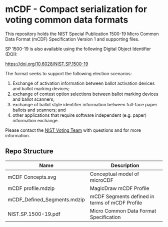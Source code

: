 # mCDF - Compact serialization for voting common data formats

This repository holds the NIST Special Publication 1500-19 Micro Common Data Format (mCDF) Specification Version 1 and supporting files.

SP 1500-19 is also available using the following Digital Object Identifier (DOI):

https://doi.org/10.6028/NIST.SP.1500-19

The format seeks to support the following election scenarios:

1. Exchange of activation information between ballot activation devices and ballot marking devices;
2. exchange of contest option selections between ballot marking devices and ballot scanners;
3. exchange of ballot style identifier information between full-face paper ballots and scanners; and
4. other applications that require software independent (e.g. paper) information exchange.

Please contact the [NIST Voting Team](mailto:voting@nist.gov) with questions and for more information.

## Repo Structure

| Name                        | Description                                    |
|-----------------------------|------------------------------------------------|
| mCDF Concepts.svg           | Conceptual model of microCDF                   |
| mCDF profile.mdzip          | MagicDraw mCDF Profile                         |
| mCDF_Defined_Segments.mdzip | mCDF Segments defined in terms of mCDF Profile |
| NIST.SP.1500-19.pdf         | Micro Common Data Format Specification         |
